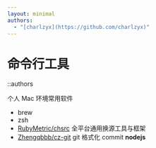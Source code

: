 ```yaml
---
layout: minimal
authors:
  - "[charlzyx](https://github.com/charlzyx)"
---
```


# 命令行工具

::authors

个人 Mac 环境常用软件

- brew
- zsh
- [RubyMetric/chsrc](https://github.com/RubyMetric/chsrc) 全平台通用换源工具与框架
- [Zhengqbbb/cz-git](https://Zhengqbbb/cz-git) git 格式化 commit **nodejs**

